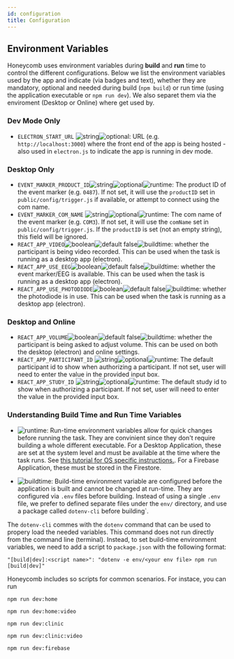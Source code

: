 ```yaml
---
id: configuration
title: Configuration
---
```


## Environment Variables

Honeycomb uses environment variables during **build** and **run** time to control the different configurations. Below we list the  environment variables used by the app and indicate (via badges and text), whether they are mandatory, optional and needed during build (`npm build`) or run time (using the application executable or `npm run dev`). We also separet them via the enviroment (Desktop or Online) where get used by.


### Dev Mode Only
* `ELECTRON_START_URL` ![string](https://img.shields.io/badge/-string-grey)![optional](https://img.shields.io/badge/-optional-yellow): URL (e.g. `http://localhost:3000`) where the front end of the app is being hosted - also used in `electron.js` to indicate the app is running in dev mode.

### Desktop Only

* `EVENT_MARKER_PRODUCT_ID`![string](https://img.shields.io/badge/-string-grey)![optional](https://img.shields.io/badge/-optional-yellow)![runtime](https://img.shields.io/badge/-runtime-purple): The product ID of the event marker (e.g. `0487`).  If not set, it will use the `productID` set in `public/config/trigger.js` if available, or attempt to connect using the com name.
* `EVENT_MARKER_COM_NAME` ![string](https://img.shields.io/badge/-string-grey)![optional](https://img.shields.io/badge/-optional-yellow)![runtime](https://img.shields.io/badge/-runtime-purple): The com name of the event marker (e.g. `COM3`). If not set, it will use the `comName` set in `public/config/trigger.js`.  If the `productID` is set (not an empty string), this field will be ignored.
* `REACT_APP_VIDEO`![boolean](https://img.shields.io/badge/-boolean-lightgrey)![default false](https://img.shields.io/badge/default-false-yellow)![buildtime](https://img.shields.io/badge/-buildtime-blue): whether the participant is being video recorded. This can be used when the task is running as a desktop app (electron). 
* `REACT_APP_USE_EEG`![boolean](https://img.shields.io/badge/-boolean-lightgrey)![default false](https://img.shields.io/badge/default-false-yellow)![buildtime](https://img.shields.io/badge/-buildtime-blue): whether the event marker/EEG is available. This can be used when the task is running as a desktop app (electron).
* `REACT_APP_USE_PHOTODIODE`![boolean](https://img.shields.io/badge/-boolean-lightgrey)![default false](https://img.shields.io/badge/default-false-yellow)![buildtime](https://img.shields.io/badge/-buildtime-blue): whether the photodiode is in use. This can be used when the task is running as a desktop app (electron).


### Desktop and Online
* `REACT_APP_VOLUME`![boolean](https://img.shields.io/badge/-boolean-lightgrey)![default false](https://img.shields.io/badge/default-false-yellow)![buildtime](https://img.shields.io/badge/-buildtime-blue): whether the participant is being asked to adjust volume. This can be used on both the desktop (electron) and online settings.
* `REACT_APP_PARTICIPANT_ID` ![string](https://img.shields.io/badge/-string-grey)![optional](https://img.shields.io/badge/-optional-yellow)![runtime](https://img.shields.io/badge/-runtime-purple): The default participant id to show when authorizing a participant. If not set, user will need to enter the value in the provided input box.
* `REACT_APP_STUDY_ID` ![string](https://img.shields.io/badge/-string-grey)![optional](https://img.shields.io/badge/-optional-yellow)![runtime](https://img.shields.io/badge/-runtime-purple): The default study id to show when authorizing a participant. If not set, user will need to enter the value in the provided input box.

### Understanding Build Time and Run Time Variables

- ![runtime](https://img.shields.io/badge/-runtime-purple): Run-time environment variables allow for quick changes before running the task. They are convinient since they don't require building a whole different executable. For a Desktop Application, these are set at the system level and must be available at the time where the task runs. See [this tutorial for OS specific instructions.](https://www.imatest.com/docs/editing-system-environment-variables/#Windows). For a Firebase Application, these must be stored in the Firestore.

- ![buildtime](https://img.shields.io/badge/-buildtime-blue): Build-time environment variable are configured before the application is built and cannot be changed at run-time. They are configured via `.env` files before building. Instead of using a single `.env` file, we prefer to defined separate files under the `env/` directory, and use a package called `dotenv-cli` before building`. 

The `dotenv-cli` commes with the `dotenv` command that can be used to propery load the needed variables. This command does not run directly from the command line (terminal). Instead, to set build-time environment variables, we need to add a  script to `package.json` with the following format:

```
"[build|dev]:<script name>": "dotenv -e env/<your env file> npm run [build|dev]"
```

Honeycomb includes so scripts for common scenarios. For instace, you can run 

```
npm run dev:home
```
```
npm run dev:home:video
```
```
npm run dev:clinic
```
```
npm run dev:clinic:video
```
```
npm run dev:firebase
```